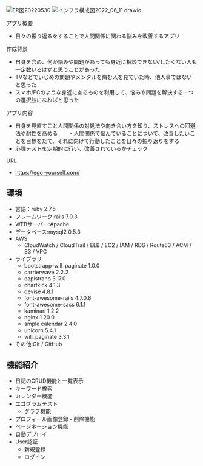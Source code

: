 
![ER図20220530](https://user-images.githubusercontent.com/29491720/174910523-6e997aaa-a63f-4049-a705-ff080b38a4e7.jpg)
![インフラ構成図2022_06_11 drawio](https://user-images.githubusercontent.com/29491720/174911551-6cf40021-5ba8-4c9c-8608-6e8efbdbe220.jpg)

アプリ概要
- 日々の振り返るをすることで人間関係に関わる悩みを改善するアプリ

作成背景
- 自身を含め、何か悩みや問題があっても身近に相談できない/したくない人も一定数いるはずと思うことがあった
- TVなどでいじめの問題やメンタルを病む人を見ていた時、他人事ではないと思った
- スマホ/PCのような身近にあるものを利用して、悩みや問題を解決する一つの選択肢になればと思った

アプリ内容
- 自身を見直すこと人間関係の対処法や向き合い方を知り、ストレスへの回避法や耐性を高める
　　- 人間関係で悩んでいることについて、改善したいことを目標をたて、それに向けて行動したことを日々の振り返りをする
 - 心理テストを定期的に行い、改善されているかチェック


URL
- https://ego-yourself.com/


## 環境
- 言語：ruby 2.7.5
- フレームワーク:rails 7.0.3
- WEBサーバー:Apache
- データベース:mysql2 0.5.3
- AWS
  - CloudWatch / CloudTrail / ELB / EC2 / IAM / RDS / Route53 / ACM / S3 / VPC
- ライブラリ
  - bootstrapp-will_paginate  1.0.0
  - carrierwave 2.2.2
  - capistrano 3.17.0
  - chartkick 4.1.3
  - devise 4.8.1
  - font-awesome-rails 4.7.0.8
  - font-awesome-sass 6.1.1
  - kaminari 1.2.2
  - nginx 1.20.0
  - smple calendar 2.4.0
  - unicorn 5.4.1
  - will_paginate 3.3.1
- その他:Git / GitHub

## 機能紹介
- 日記のCRUD機能と一覧表示
- キーワード検索
- カレンダー機能
- エゴグラムテスト
  - グラフ機能
- プロフィール画像登録・削除機能
- ページネーション機能
- 自動デプロイ
- User認証
  - 新規登録
  - ログイン 
